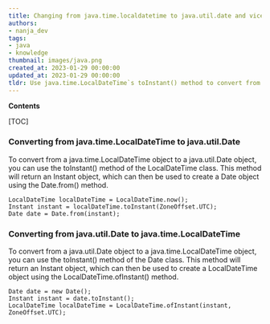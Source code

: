 ```yaml
---
title: Changing from java.time.localdatetime to java.util.date and vice versa
authors:
- nanja_dev
tags:
- java
- knowledge
thumbnail: images/java.png
created_at: 2023-01-29 00:00:00
updated_at: 2023-01-29 00:00:00
tldr: Use java.time.LocalDateTime`s toInstant() method to convert from LocalDateTime to Date, and Date`s toInstant() method to convert from Date to LocalDateTime.
---
```


**Contents**

[TOC]

### Converting from java.time.LocalDateTime to java.util.Date

To convert from a java.time.LocalDateTime object to a java.util.Date object, you can use the toInstant() method of the LocalDateTime class. This method will return an Instant object, which can then be used to create a Date object using the Date.from() method.

```
LocalDateTime localDateTime = LocalDateTime.now();
Instant instant = localDateTime.toInstant(ZoneOffset.UTC);
Date date = Date.from(instant);
```

### Converting from java.util.Date to java.time.LocalDateTime

To convert from a java.util.Date object to a java.time.LocalDateTime object, you can use the toInstant() method of the Date class. This method will return an Instant object, which can then be used to create a LocalDateTime object using the LocalDateTime.ofInstant() method.

```
Date date = new Date();
Instant instant = date.toInstant();
LocalDateTime localDateTime = LocalDateTime.ofInstant(instant, ZoneOffset.UTC);
```
